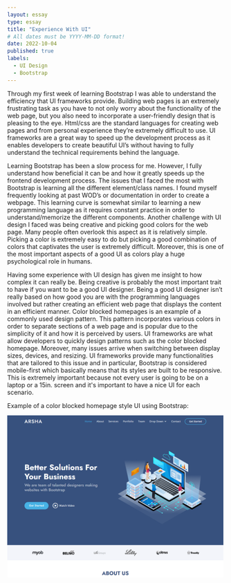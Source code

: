 ```yaml
---
layout: essay
type: essay
title: "Experience With UI"
# All dates must be YYYY-MM-DD format!
date: 2022-10-04
published: true
labels:
  - UI Design
  - Bootstrap
---
```


Through my first week of learning Bootstrap I was able to understand the efficiency that UI frameworks provide. Building web pages is an extremely frustrating task as you have to not only worry about the functionality of the web page, but you also need to incorporate a user-friendly design that is pleasing to the eye. Html/css are the standard languages for creating web pages and from personal experience they’re extremely difficult to use. UI frameworks are a great way to speed up the development process as it enables developers to create beautiful UI’s without having to fully understand the technical requirements behind the language. 

Learning Bootstrap has been a slow process for me. However, I fully understand how beneficial it can be and how it greatly speeds up the frontend development process. The issues that I faced the most with Bootstrap is learning all the different element/class names. I found myself frequently looking at past WOD’s or documentation in order to create a webpage. This learning curve is somewhat similar to learning a new programming language as it requires constant practice in order to understand/memorize the different components. Another challenge with UI design I faced was being creative and picking good colors for the web page. Many people often overlook this aspect as it is relatively simple. Picking a color is extremely easy to do but picking a good combination of colors that captivates the user is extremely difficult. Moreover, this is one of the most important aspects of a good UI as colors play a huge psychological role in humans. 

Having some experience with UI design has given me insight to how complex it can really be. Being creative is probably the most important trait to have if you want to be a good UI designer. Being a good UI designer isn’t really based on how good you are with the programming languages involved but rather creating an efficient web page that displays the content in an efficient manner. Color blocked homepages is an example of a commonly used design pattern. This pattern incorporates various colors in order to separate sections of a web page and is popular due to the simplicity of it and how it is perceived by users. UI frameworks are what allow developers to quickly design patterns such as the color blocked homepage. Moreover, many issues arrive when switching between display sizes, devices, and resizing. UI frameworks provide many functionalities that are tailored to this issue and in particular, Bootstrap is considered mobile-first which basically means that its styles are built to be responsive. This is extremely important because not every user is going to be on a laptop or a 15in. screen and it's important to have a nice UI for each scenario.

Example of a color blocked homepage style UI using Bootstrap:


<img width="500px" class="rounded float-left pe-4" src="../img/UIexperience/Arsha-bootstrap-website-template.png">
